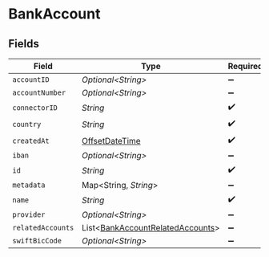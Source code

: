 # BankAccount


## Fields

| Field                                                                                     | Type                                                                                      | Required                                                                                  | Description                                                                               |
| ----------------------------------------------------------------------------------------- | ----------------------------------------------------------------------------------------- | ----------------------------------------------------------------------------------------- | ----------------------------------------------------------------------------------------- |
| `accountID`                                                                               | *Optional\<String>*                                                                       | :heavy_minus_sign:                                                                        | N/A                                                                                       |
| `accountNumber`                                                                           | *Optional\<String>*                                                                       | :heavy_minus_sign:                                                                        | N/A                                                                                       |
| `connectorID`                                                                             | *String*                                                                                  | :heavy_check_mark:                                                                        | N/A                                                                                       |
| `country`                                                                                 | *String*                                                                                  | :heavy_check_mark:                                                                        | N/A                                                                                       |
| `createdAt`                                                                               | [OffsetDateTime](https://docs.oracle.com/javase/8/docs/api/java/time/OffsetDateTime.html) | :heavy_check_mark:                                                                        | N/A                                                                                       |
| `iban`                                                                                    | *Optional\<String>*                                                                       | :heavy_minus_sign:                                                                        | N/A                                                                                       |
| `id`                                                                                      | *String*                                                                                  | :heavy_check_mark:                                                                        | N/A                                                                                       |
| `metadata`                                                                                | Map\<String, *String*>                                                                    | :heavy_minus_sign:                                                                        | N/A                                                                                       |
| `name`                                                                                    | *String*                                                                                  | :heavy_check_mark:                                                                        | N/A                                                                                       |
| `provider`                                                                                | *Optional\<String>*                                                                       | :heavy_minus_sign:                                                                        | N/A                                                                                       |
| `relatedAccounts`                                                                         | List\<[BankAccountRelatedAccounts](../../models/shared/BankAccountRelatedAccounts.md)>    | :heavy_minus_sign:                                                                        | N/A                                                                                       |
| `swiftBicCode`                                                                            | *Optional\<String>*                                                                       | :heavy_minus_sign:                                                                        | N/A                                                                                       |